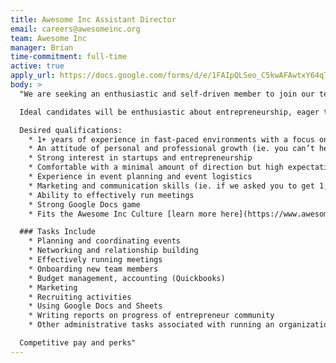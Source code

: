 ```yaml
---
title: Awesome Inc Assistant Director
email: careers@awesomeinc.org
team: Awesome Inc
manager: Brian
time-commitment: full-time
active: true
apply_url: https://docs.google.com/forms/d/e/1FAIpQLSeo_C5kwAFAwtxY64qT03egpsnVrwjGc-5UNezZ4HLwQj5SGA/viewform?usp=sf_link
body: >
  "We are seeking an enthusiastic and self-driven member to join our team. At Awesome Inc, our purpose is to help others pursue their definition of awesome.

  Ideal candidates will be enthusiastic about entrepreneurship, eager to learn, and most importantly, hungry to build a community that helps others reach their goals. The Assistant Director will work closely with the rest of the management team to execute on and help grow existing programs.

  Desired qualifications:
    * 1+ years of experience in fast-paced environments with a focus on business operations, project or program management
    * An attitude of personal and professional growth (ie. you can’t help but think of ways to improve yourself and your projects...even when you’re “not on the clock”.)
    * Strong interest in startups and entrepreneurship
    * Comfortable with a minimal amount of direction but high expectations
    * Experience in event planning and event logistics
    * Marketing and communication skills (ie. if we asked you to get 1,000 people to show up to an event, you could find a way to do it)
    * Ability to effectively run meetings
    * Strong Google Docs game
    * Fits the Awesome Inc Culture [learn more here](https://www.awesomeinc.org/culture-book-3.1.pdf)

  ### Tasks Include
    * Planning and coordinating events
    * Networking and relationship building
    * Effectively running meetings
    * Onboarding new team members
    * Budget management, accounting (Quickbooks)
    * Marketing
    * Recruiting activities    
    * Using Google Docs and Sheets
    * Writing reports on progress of entrepreneur community
    * Other administrative tasks associated with running an organization

  Competitive pay and perks"
---
```


